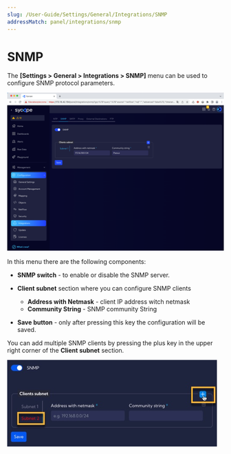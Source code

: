 ```yaml
---
slug: /User-Guide/Settings/General/Integrations/SNMP
addressMatch: panel/integrations/snmp
---
```


# SNMP

The **[Settings > General > Integrations > SNMP]** menu can be used to configure SNMP protocol parameters.

![image-20231116085639702](assets_02-SNMP/image-20231116085639702.png)

In this menu there are the following components:

- **SNMP switch** - to enable or disable the SNMP server.

- **Client subnet** section where you can configure SNMP clients
  - **Address with Netmask**  - client IP address witch netmask 
  - **Community String** - SNMP community String
- **Save button** - only after pressing this key the configuration will be saved.

You can add multiple SNMP clients by pressing the plus key in the upper right corner of the **Client subnet** section.

![image-20231116090059715](assets_02-SNMP/image-20231116090059715.png)





